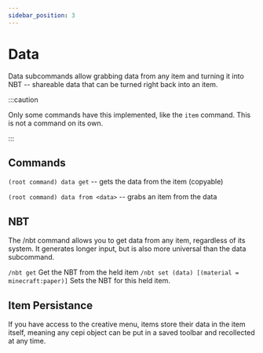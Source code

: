 ```yaml
---
sidebar_position: 3
---
```


# Data

Data subcommands allow grabbing data from any item and turning it into NBT -- shareable data that can be turned right back into an item.

:::caution

Only some commands have this implemented, like the `item` command. This is not a command on its own.

:::

## Commands

`(root command) data get` -- gets the data from the item (copyable)

`(root command) data from <data>` -- grabs an item from the data 

## NBT

The /nbt command allows you to get data from any item, regardless of its system. It generates longer input, but is also more universal than the data subcommand.

`/nbt get` Get the NBT from the held item
`/nbt set (data) [(material = minecraft:paper)]` Sets the NBT for this held item.

## Item Persistance

If you have access to the creative menu, items store their data in the item itself,
meaning any cepi object can be put in a saved toolbar and recollected at any time.